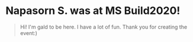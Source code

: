 # Napasorn S. was at MS Build2020!

> Hi! I'm gald to be here. I have a lot of fun. Thank you for creating the event:)

